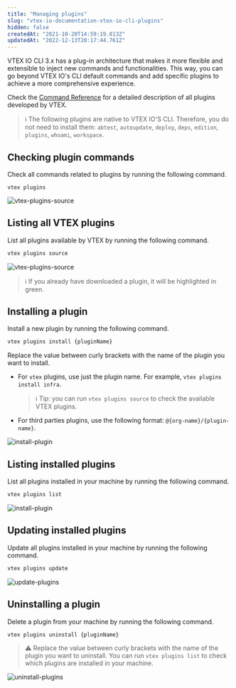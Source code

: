 ```yaml
---
title: "Managing plugins"
slug: "vtex-io-documentation-vtex-io-cli-plugins"
hidden: false
createdAt: "2021-10-20T14:59:19.813Z"
updatedAt: "2022-12-13T20:17:44.761Z"
---
```


VTEX IO CLI 3.x has a plug-in architecture that makes it more flexible and extensible to inject new commands and functionalities. This way, you can go beyond VTEX IO's CLI default commands and add specific plugins to achieve a more comprehensive experience.

Check the [Command Reference](https://developers.vtex.com/docs/guides/vtex-io-documentation-vtex-io-cli-command-reference#plugins) for a detailed description of all plugins developed by VTEX.

> ℹ️ The following plugins are native to VTEX IO'S CLI. Therefore, you do not need to install them:  `abtest`, `autoupdate`, `deploy`, `deps`, `edition`, `plugins`, `whoami`, `workspace`.

## Checking plugin commands

Check all commands related to plugins by running the following command.

```shell
vtex plugins
```

![vtex-plugins-source](https://cdn.jsdelivr.net/gh/vtexdocs/dev-portal-content@main/images/vtex-io-documentation-vtex-io-cli-plugins-0.png)

## Listing all VTEX plugins

List all plugins available by VTEX by running the following command.

```sh
vtex plugins source
```

![vtex-plugins-source](https://cdn.jsdelivr.net/gh/vtexdocs/dev-portal-content@main/images/vtex-io-documentation-vtex-io-cli-plugins-1.png)

> ℹ️ If you already have downloaded a plugin, it will be highlighted in green.

## Installing a plugin

Install a new plugin by running the following command.

```sh
vtex plugins install {pluginName}
```

Replace the value between curly brackets with the name of the plugin you want to install.

- For `vtex` plugins, use just the plugin name. For example, `vtex plugins install infra`.

  > ℹ️ Tip: you can run `vtex plugins source` to check the available VTEX plugins.

- For third parties plugins, use the following format: `@{org-name}/{plugin-name}`.

![install-plugin](https://cdn.jsdelivr.net/gh/vtexdocs/dev-portal-content@main/images/vtex-io-documentation-vtex-io-cli-plugins-2.png)

## Listing installed plugins

List all plugins installed in your machine by running the following command.

```sh
vtex plugins list
```

![install-plugin](https://cdn.jsdelivr.net/gh/vtexdocs/dev-portal-content@main/images/vtex-io-documentation-vtex-io-cli-plugins-3.png)

## Updating installed plugins

Update all plugins installed in your machine by running the following command.

```sh
vtex plugins update
```

![update-plugins](https://cdn.jsdelivr.net/gh/vtexdocs/dev-portal-content@main/images/vtex-io-documentation-vtex-io-cli-plugins-4.png)

## Uninstalling a plugin

Delete a plugin from your machine by running the following command.

```sh
vtex plugins uninstall {pluginName}
```

> ⚠️ Replace the value between curly brackets with the name of the plugin you want to uninstall. You can run `vtex plugins list` to check which plugins are installed in your machine.

![uninstall-plugins](https://cdn.jsdelivr.net/gh/vtexdocs/dev-portal-content@main/images/vtex-io-documentation-vtex-io-cli-plugins-5.png)
